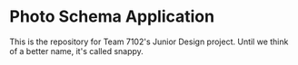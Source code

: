 # Photo Schema Application

This is the repository for Team 7102's Junior Design project. Until we think of a better name, it's called snappy. 
